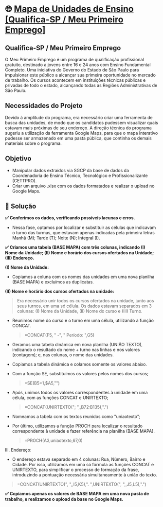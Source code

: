 # :globe_with_meridians: [Mapa de Unidades de Ensino [Qualifica-SP / Meu Primeiro Emprego]](https://www.google.com/maps/d/viewer?mid=12RUAzUv6WmHTARlDRou9O-hRUbQZXlw&ll=-22.48585463669992%2C-48.19047089999999&z=7)

## Qualifica-SP / Meu Primeiro Emprego
O Meu Primeiro Emprego é um programa de qualificação profissional gratuito, destinado a jovens entre 16 e 24 anos com Ensino Fundamental Completo. Uma iniciativa do Governo do Estado de São Paulo para impulsionar este público a alcançar sua primeira oportunidade no mercado de trabalho. Os cursos acontecem em instituições técnicas públicas e privadas de todo o estado, alcançando todas as Regiões Administrativas de São Paulo.

## Necessidades do Projeto
Devido à amplitude do programa, era necessário criar uma ferramenta de busca das unidades, de modo que os candidatos pudessem visualizar quais estavam mais próximas de seu endereço. A direção técnica do programa sugeriu a utilização da ferramenta Google Maps, para que o mapa interativo pudesse ser armazenado em uma pasta pública, que continha os demais materiais sobre o programa.

## Objetivo
* Manipular dados extraídos via SGCP da base de dados da Coordenadoria de Ensino Técnico, Tecnológico e Profissionalizante (CETTPRO).
* Criar um arquivo .xlsx com os dados formatados e realizar o upload no Google Maps.

## 📝 Solução
**:white_check_mark: Conferimos os dados, verificando possíveis lacunas e erros.**
* Nessa fase, optamos por localizar e substituir as células que indicavam o turno das turmas, que estavam apenas indicadas pela primeira letras Manhã (M); Tarde (T); Noite (N); Integral (I).

**:white_check_mark: Criamos uma tabela (BASE MAPA) com três colunas, indicando (I) Nome da Unidade; (II) Nome e horário dos cursos ofertados na Unidade; (III) Endereço.**

**(I) Nome da Unidade:**
* Copiamos a coluna com os nomes das unidades em uma nova planilha (BASE MAPA) e excluímos as duplicatas.

**(II) Nome e horário dos cursos ofertados na unidade:**
> Era necessário unir todos os cursos ofertados na unidade, junto aos seus turnos, em uma só célula. Os dados estavam separados em 3 colunas: (I) Nome da Unidade, (II) Nome do curso e (III) Turno.
* Reunimos nome do curso e o turno em uma célula, utilizando a função CONCAT.
  > =CONCAT(F5, " -", " Período: ",G5)
* Geramos uma tabela dinâmica em nova planilha (UNIÃO TEXTO), indicando o resultado do nome + turno nas linhas e nos valores (contagem); e, nas colunas, o nome das unidades.

* Copiamos a tabela dinâmica e colamos somente os valores abaixo.

* Com a função SE, substituímos os valores pelos nomes dos cursos;
  > =SE(B5=1,$A5,"")
* Após, unimos todos os valores correspondentes à unidade em uma célula, com as funções CONCAT e UNIRTEXTO;
  > =CONCAT(UNIRTEXTO("; ",,B72:B135),".")
* Nomeamos a tabela com os textos reunidos como "uniaotexto";

* Por último, utilizamos a função PROCH para localizar o resultado correspondente à unidade e fazer referência na planilha (BASE MAPA).
  > =PROCH(A3,uniaotexto,67,0)
  
III. Endereço:
* O endereço estava separado em 4 colunas: Rua, Número, Bairro e Cidade. Por isso, utilizamos em uma só fórmula as funções CONCAT e UNIRTEXTO, para simplificar o processo de formação da frase, introduzindo a pontuação necessária simultaneamente à união do texto. 
 > =CONCAT(UNIRTEXTO(", ",,I5,K5),". ",UNIRTEXTO(", ",,J5,L5),".")

**:white_check_mark: Copiamos apenas os valores de BASE MAPA em uma nova pasta de trabalho, e realizamos o upload da base no Google Maps.**
